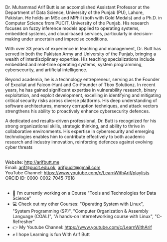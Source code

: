 Dr. Muhammad Arif Butt is an accomplished Assistant Professor at the Department of Data Science, University of the Punjab (PU), Lahore, Pakistan. He holds an MSc and MPhil (both with Gold Medals) and a Ph.D. in Computer Science from PUCIT, University of the Punjab. His research focuses on fuzzy inference models applied to operating systems, embedded systems, and cloud-based services, particularly in decision-making under uncertain and imprecise conditions.

With over 33 years of experience in teaching and management, Dr. Butt has served in both the Pakistan Army and University of the Punjab, bringing a wealth of interdisciplinary expertise. His teaching specializations include embedded and real-time operating systems, system programming, cybersecurity, and artificial intelligence.

Beyond academia, he is a technology entrepreneur, serving as the Founder of Excaliat and Falcon-Hunt and Co-Founder of Tbox Solutionz. In recent years, he has gained significant expertise in vulnerability research, binary exploitation, and exploit development, excelling in identifying and mitigating critical security risks across diverse platforms. His deep understanding of software architectures, memory corruption techniques, and attack vectors strengthens his ability to proactively enhance cybersecurity defences.

A dedicated and results-driven professional, Dr. Butt is recognized for his strong organizational skills, strategic thinking, and ability to thrive in collaborative environments. His expertise in cybersecurity and emerging technologies enables him to contribute effectively to both academic research and industry innovation, reinforcing defences against evolving cyber threats

<br> Website: http://arifbutt.me
<br> Email: arif@pucit.edu.pk, arifpucit@gmail.com 
<br> YouTube Channel: https://www.youtube.com/c/LearnWithArif/playlists
<br> ORCID ID: 0000-0002-7045-7618
<br>
<br>

  - 👀 I’m currently working on a Course "Tools and Technologies for Data Science"
  - 💻 Check out my other Courses: "Operating System with Linux", "System Programming (SP)", "Computer Organization & Assembly Language (COAL)", "A hands-on Internetworking course with Linux", "C-Refresher"
  - 👉 My Youtube Channel: https://www.youtube.com/c/LearnWithArif
  - ✊️ I hope Learning is fun With Arif Butt


<!---
arifpucit/arifpucit is a ✨ special ✨ repository because its `README.md` (this file) appears on your GitHub profile.
You can click the Preview link to take a look at your changes.
--->
